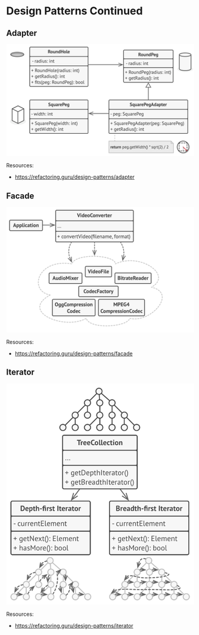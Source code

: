 # Design Patterns Continued

## Adapter

![](adapter.png)

Resources:

* https://refactoring.guru/design-patterns/adapter

## Facade

![](facade.png)

Resources:

* https://refactoring.guru/design-patterns/facade

## Iterator


![](iterator.png)

Resources:

* https://refactoring.guru/design-patterns/iterator